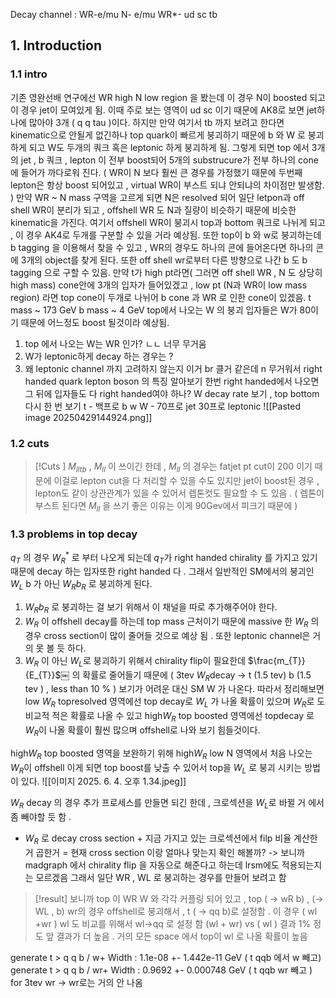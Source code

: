 Decay channel : WR-e/mu N- e/mu  WR*- ud sc tb 
## 1. Introduction
### 1.1 intro
기존 영완선배 연구에선 WR high N low region 을 봤는데 이 경우 N이 boosted 되고 이 경우 jet이 모여있게 됨. 이때 주로 보는 영역이 ud sc 이기 때문에 AK8로 보면 jet하나에 많아야 3개 ( q q tau )이다. 
하지만 만약 여기서 tb 까지 보려고 한다면 kinematic으로 안될게 없긴하나 top quark이 빠르게 붕괴하기 때문에 b 와 W 로 붕괴하게 되고 W도 두개의 쿼크 혹은 leptonic 하게 붕괴하게 됨. 
그렇게 되면 top 에서 3개의 jet , b 쿼크 , lepton 이 전부 boost되어 5개의 substrucure가 전부 하나의 cone 에 들어가 까다로워 진다. ( WR이 N 보다 훨씬 큰 경우를 가정했기 때문에 두번째 lepton은 항상 boost 되어있고 , virtual WR이 부스트 되냐 안되냐의 차이점만 발생함. ) 
만약 WR ~ N mass 구역을 고르게 되면 N은 resolved 되어 일단 letpon과 off shell WR이 분리가 되고 , offshell WR 도 N과 질량이 비슷하기 때문에 비슷한 kinematic을 가진다. 여기서 offshell WR이 붕괴시 top과 bottom 쿼크로 나뉘게 되고 , 이 경우 AK4로 두개를 구분할 수 있을 거라 예상됨. 
또한 top이 b 와 w로 붕괴하는데 b tagging 을 이용해서 찾을 수 있고 , WR의 경우도 하나의 콘에 들어온다면 하나의 콘에 3개의 object를 찾게 된다. 
또한 off shell wr로부터 다른 방향으로 나간 b 도 b tagging 으로 구할 수 있음. 
만약 t가 high pt라면( 그러면 off shell WR , N 도 상당히 high mass) cone안에 3개의 입자가 들어있겠고 , low pt (N과 WR이 low mass region) 라면 top cone이 두개로 나뉘어 b cone 과 WR 로 인한 cone이 있겠음. 
t mass ~ 173 GeV
b mass ~ 4 GeV
top에서 나오는 W 의 붕괴 입자들은 W가 80이기 때문에 어느정도 boost 될것이라 예상됨. 
1. top 에서 나오는 W는 WR 인가? ㄴㄴ 너무 무거움
2. W가 leptonic하게 decay 하는 경우는 ? 
3. 왜 leptonic channel 까지 고려하지 않는지 이거 br 클거 같은데 n 무거워서
right handed quark lepton boson 의 특징 알아보기 
한번 right handed에서 나오면 그 뒤에 입자들도 다 right handed여야 하나?
W decay rate 보기 , top bottom 다시 한 번 보기 
t - 백프로 b w 
W - 70프로 jet 30프로 leptonic 
![[Pasted image 20250429144924.png]]
### 1.2 cuts 
>[!Cuts ]
>$M_{lltb}$ , $M_{ll}$ 이 쓰이긴 한데 , $M_{ll}$  의 경우는 fatjet pt cut이 200 이기 때문에 이걸로 lepton cut을 다 처리할 수 있을 수도 있지만 jet이 boost된 경우 , lepton도 같이 상관관계가 있을 수 있어서 렙톤컷도 필요할 수 도 있음 . ( 렙톤이 부스트 된다면 $M_{ll}$ 을 쓰기 좋은 이유는 이게 90Gev에서 피크기 때문에 )

### 1.3 problems  in top decay
$q_{T}$ 의 경우 $W_{R}^{*}$ 로 부터 나오게 되는데 $q_{T}$가 right handed chirality 를 가지고 있기 때문에 decay 하는 입자또한 right handed 다 . 그래서 일반적인 SM에서의 붕괴인 $W_{L}$ b 가 아닌  $W_{R}b_{R}$ 로 붕괴하게 된다. 
1.  $W_{R}b_{R}$ 로 붕괴하는 걸 보기 위해서 이 채널을 따로 추가해주어야 한다. 
2. $W_{R}$ 이 offshell decay를 하는데 top mass 근처이기 때문에 massive 한 $W_{R}$ 의 경우 cross section이 많이 줄어들 것으로 예상 됨 .  또한 leptonic channel은 거의 못 볼 듯 하다. 
3. $W_{R}$ 이 아닌 $W_{L}$로 붕괴하기 위해서 chirality flip이 필요한데 $\frac{m_{T}}{E_{T}}$￼ 의 확률로 줄어들기 때문에 ( 3tev $W_{R}$decay -> t (1.5 tev) b (1.5 tev ) , less than 10 % ) 보기가 어려운 대신 SM W 가 나온다. 
따라서 정리해보면 
low $W_{R}$ topresolved 영역에선 top decay로 $W_{L}$ 가 나올 확률이 있으며 $W_{R}$로 도 비교적 적은 확률로 나올 수 있고 
high$W_{R}$ top boosted 영역에선 topdecay 로 $W_{R}$이 나올 확률이 훨씬 많으며 offshell로 나와 보기 힘들것이다. 

high$W_{R}$ top boosted 영역을 보완하기 위해 high$W_{R}$ low N 영역에서 처음 나오는 $W_{R}$이 offshell 이게 되면 top boost를 낮출 수 있어서 top을 $W_{L}$ 로 붕괴 시키는 방법이 있다. 
![[이미지 2025. 6. 4. 오후 1.34.jpeg]]

$W_{R}$ decay 의 경우 추가 프로세스를 만들면 되긴 한데 , 크로섹션을 $W_{L}$로 바뀔 거 에서 좀 빼야할 듯 함 .

-  $W_{R}$ 로 decay cross section + 지금 가지고 있는 크로섹션에서 filp 비율 계산한거 곱한거 = 현재 cross section 이랑 얼마나 맞는지 확인 해볼까?
-> 보니까 madgraph 에서 chirality flip 을 자동으로 해준다고 하는데 lrsm에도 적용되는지는 모르겠음 
그래서 일단 WR , WL 로 붕괴하는 경우를 만들어 보려고 함 
> [!result]
> 보니까  top 이 WR W 와 각각 커플링 되어 있고 , top ( -> wR b) , (-> WL , b)
wr의 경우 offshell로 붕괴해서 , t ( -> qq b)로 설정함 . 이 경우 ( wl +wr )
wl 도 비교를 위해서 wl->qq 로 설정 함
(wl + wr) vs ( wl ) 결과 1% 정도 앞 결과가 더 높음 . 
거의 모든 space 에서 top이 wl 로 나올 확률이 높음 

generate t > q q b / w+ Width : 1.1e-08 +- 1.442e-11 GeV ( t qqb 에서 w 빼고)
generate t > q q b / wr+ Width : 0.9692 +- 0.000748 GeV ( t qqb wr 빼고 )
for 3tev wr -> wr로는 거의 안 나옴 


 